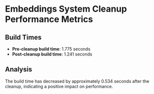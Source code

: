 # Embeddings System Cleanup Performance Metrics

## Build Times

- **Pre-cleanup build time**: 1.775 seconds
- **Post-cleanup build time**: 1.241 seconds

## Analysis
The build time has decreased by approximately 0.534 seconds after the cleanup, indicating a positive impact on performance.